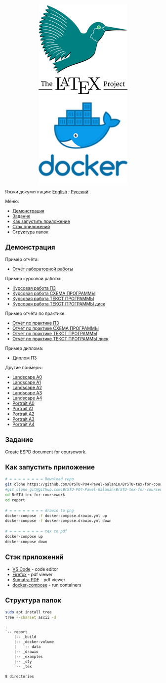 <p align="center">
  <img src="https://raw.githubusercontent.com/github/explore/80688e429a7d4ef2fca1e82350fe8e3517d3494d/topics/latex/latex.png" alt="" />
  <img src="https://raw.githubusercontent.com/github/explore/80688e429a7d4ef2fca1e82350fe8e3517d3494d/topics/docker/docker.png" alt="" /> 
</p>

Языки документации:
[English](README.md)
;
[Русский](README-ru.md)
.

Меню:

- [Демонстрация](#демонстрация)
- [Задание](#задание)
- [Как запустить приложение](#как-запустить-приложение)
- [Стэк приложений](#стэк-приложений)
- [Структура папок](#структура-папок)

## Демонстрация

Пример отчёта:

- [Отчёт лабораторной работы][report]

Пример курсовой работы:

- [Курсовая работа ПЗ][coursework_pz]
- [Курсовая работа СХЕМА ПРОГРАММЫ][coursework_diagram]
- [Курсовая работа ТЕКСТ ПРОГРАММЫ][coursework_text]
- [Курсовая работа ТЕКСТ ПРОГРАММЫ диск][coursework_disk]

Пример отчёта по практике:

- [Отчёт по практике ПЗ][practice_pz]
- [Отчёт по практике СХЕМА ПРОГРАММЫ][practice_diagram]
- [Отчёт по практике ТЕКСТ ПРОГРАММЫ][practice_text]
- [Отчёт по практике ТЕКСТ ПРОГРАММЫ диск][practice_disk]

Пример диплома:

- [Диплом ПЗ][diplom_pz]

Другие примеры:

- [Landscape А0][landscape_a0]
- [Landscape А1][landscape_a1]
- [Landscape А2][landscape_a2]
- [Landscape А3][landscape_a3]
- [Landscape А4][landscape_a4]
- [Portrait А0][portrait_a0]
- [Portrait А1][portrait_a1]
- [Portrait А2][portrait_a2]
- [Portrait А3][portrait_a3]
- [Portrait А4][portrait_a4]

[coursework_pz]: https://github.com/BrSTU-PO4-Pavel-Galanin/BrSTU-tex-for-coursework/blob/pdf/main@1_Coursework_PO-4_Galanin_PZ.pdf
[coursework_diagram]: https://github.com/BrSTU-PO4-Pavel-Galanin/BrSTU-tex-for-coursework/blob/pdf/main@1_Coursework_PO-4_Galanin_Pril_A_program_block_diagram.pdf
[coursework_text]: https://github.com/BrSTU-PO4-Pavel-Galanin/BrSTU-tex-for-coursework/blob/pdf/main@1_Coursework_PO-4_Galanin_Pril_B_program_text.pdf
[coursework_disk]: https://github.com/BrSTU-PO4-Pavel-Galanin/BrSTU-tex-for-coursework/blob/pdf/main@1_Coursework_PO-4_Galanin_Pril_B_program_text_on_disk.pdf
[report]: https://github.com/BrSTU-PO4-Pavel-Galanin/BrSTU-tex-for-coursework/blob/pdf/main@1_semestr_Report_PO-4_Galanin.pdf
[practice_pz]: https://github.com/BrSTU-PO4-Pavel-Galanin/BrSTU-tex-for-coursework/blob/pdf/main@6_semestr_Practice_PO-4_Galanin_PZ.pdf
[practice_diagram]: https://github.com/BrSTU-PO4-Pavel-Galanin/BrSTU-tex-for-coursework/blob/pdf/main@6_semestr_Practice_PO-4_Galanin_Pril_A_program_block_diagram.pdf
[practice_text]: https://github.com/BrSTU-PO4-Pavel-Galanin/BrSTU-tex-for-coursework/blob/pdf/main@6_semestr_Practice_PO-4_Galanin_Pril_B_program_text.pdf
[practice_disk]: https://github.com/BrSTU-PO4-Pavel-Galanin/BrSTU-tex-for-coursework/blob/pdf/main@6_semestr_Practice_PO-4_Galanin_Pril_B_program_text_on_disk.pdf
[diplom_pz]: https://github.com/BrSTU-PO4-Pavel-Galanin/BrSTU-tex-for-coursework/blob/pdf/main@Diplom_PO-4_Galanin_PZ.pdf
[landscape_a0]: https://github.com/BrSTU-PO4-Pavel-Galanin/BrSTU-tex-for-coursework/blob/pdf/main@other@landscape-A0.pdf
[landscape_a1]: https://github.com/BrSTU-PO4-Pavel-Galanin/BrSTU-tex-for-coursework/blob/pdf/main@other@landscape-A1.pdf
[landscape_a2]: https://github.com/BrSTU-PO4-Pavel-Galanin/BrSTU-tex-for-coursework/blob/pdf/main@other@landscape-A2.pdf
[landscape_a3]: https://github.com/BrSTU-PO4-Pavel-Galanin/BrSTU-tex-for-coursework/blob/pdf/main@other@landscape-A3.pdf
[landscape_a4]: https://github.com/BrSTU-PO4-Pavel-Galanin/BrSTU-tex-for-coursework/blob/pdf/main@other@landscape-A4.pdf
[portrait_a0]: https://github.com/BrSTU-PO4-Pavel-Galanin/BrSTU-tex-for-coursework/blob/pdf/main@other@portrait-A0.pdf
[portrait_a1]: https://github.com/BrSTU-PO4-Pavel-Galanin/BrSTU-tex-for-coursework/blob/pdf/main@other@portrait-A1.pdf
[portrait_a2]: https://github.com/BrSTU-PO4-Pavel-Galanin/BrSTU-tex-for-coursework/blob/pdf/main@other@portrait-A2.pdf
[portrait_a3]: https://github.com/BrSTU-PO4-Pavel-Galanin/BrSTU-tex-for-coursework/blob/pdf/main@other@portrait-A3.pdf
[portrait_a4]: https://github.com/BrSTU-PO4-Pavel-Galanin/BrSTU-tex-for-coursework/blob/pdf/main@other@portrait-A4.pdf

## Задание

Create ESPD document for coursework.

## Как запустить приложение

```bash
# = = = = = = = = Download repo
git clone https://github.com/BrSTU-PO4-Pavel-Galanin/BrSTU-tex-for-coursework.git
#git clone git@github.com:BrSTU-PO4-Pavel-Galanin/BrSTU-tex-for-coursework.git
cd BrSTU-tex-for-coursework
cd report

# = = = = = = = = drawio to png
docker-compose -f docker-compose.drawio.yml up
docker-compose -f docker-compose.drawio.yml down

# = = = = = = = = tex to pdf
docker-compose up
docker-compose down
```

## Стэк приложений

- [VS Code](https://code.visualstudio.com/#alt-downloads) - code editor
- [Firefox](https://www.mozilla.org/en-US/firefox/enterprise/) - pdf viewer
- [Sumatra PDF](https://www.sumatrapdfreader.org/free-pdf-reader) - pdf viewer
- [docker-compose](https://www.docker.com/) - run containers

## Структура папок

```bash
sudo apt install tree
tree --charset ascii -d
```

```
.
`-- report
    |-- _build
    |-- _docker-volume
    |   `-- data
    |-- _drawio
    |-- _examples
    |-- _sty
    `-- _tex

8 directories
```
